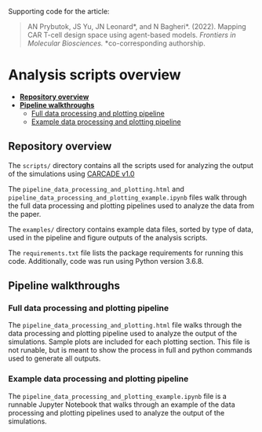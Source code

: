 Supporting code for the article:

> AN Prybutok, JS Yu, JN Leonard\*, and N Bagheri\*. (2022). Mapping CAR T-cell design space using agent-based models. *Frontiers in Molecular Biosciences.* \*co-corresponding authorship.

# Analysis scripts overview

- **[Repository overview](#repository-overview)**
- **[Pipeline walkthroughs](#pipeline-walkthroughs)**
  - [Full data processing and plotting pipeline](#full-data-processing-and-plotting-pipeline)
  - [Example data processing and plotting pipeline](#full-data-processing-and-plotting-pipeline)

## Repository overview

The `scripts/` directory contains all the scripts used for analyzing the output of the simulations using [CARCADE v1.0](#https://github.com/bagherilab/CARCADE)

The `pipeline_data_processing_and_plotting.html` and  `pipeline_data_processing_and_plotting_example.ipynb` files walk through the full data processing and plotting pipelines used to analyze the data from the paper.

The `examples/` directory contains example data files, sorted by type of data, used in the pipeline and figure outputs of the analysis scripts.

The `requirements.txt` file lists the package requirements for running this code. Additionally, code was run using Python version 3.6.8.

## Pipeline walkthroughs

### Full data processing and plotting pipeline

The `pipeline_data_processing_and_plotting.html` file walks through the data processing and plotting pipeline used to analyze the output of the simulations. Sample plots are included for each plotting section. This file is not runable, but is meant to show the process in full and python commands used to generate all outputs.

### Example data processing and plotting pipeline

The `pipeline_data_processing_and_plotting_example.ipynb` file is a runnable Jupyter Notebook that walks through an example of the data processing and plotting pipelines used to analyze the output of the simulations.
